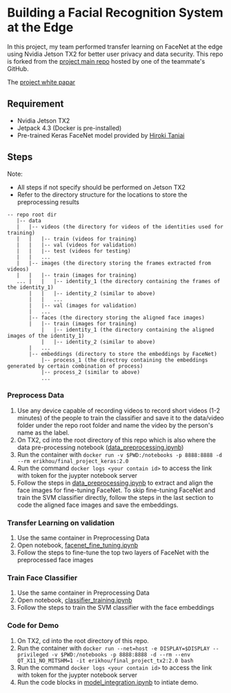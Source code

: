 # Building a Facial Recognition System at the Edge

In this project, my team performed transfer learning on FaceNet at the edge using Nvidia Jetson TX2 for better user privacy and data security. This repo is forked from the [project main repo](https://github.com/adamxjohns/w251project) hosted by one of the teammate's GitHub.

The [project white papar](https://github.com/adamxjohns/w251project/blob/master/w251%20final%20project%20report%20final.pdf)

## Requirement

* Nvidia Jetson TX2
* Jetpack 4.3 (Docker is pre-installed)
* Pre-trained Keras FaceNet model provided by [Hiroki Taniai](https://github.com/nyoki-mtl/keras-facenet)
## Steps

Note:
* All steps if not specify should be performed on Jetson TX2 
* Refer to the directory structure for the locations to store the preprocessing results

```
-- repo root dir  
   |-- data  
   |   |-- videos (the directory for videos of the identities used for training)   
   |   |   |-- train (videos for training)   
   |   |   |-- val (videos for validation)   
   |   |   |-- test (videos for testing)   
   |   |   ...    
   |   |-- images (the directory storing the frames extracted from videos)   
   |   |   |-- train (images for training)   
   ... |   |   |-- identity_1 (the directory containing the frames of the identity_1)   
       |   |   |-- identity_2 (similar to above)   
       |   |   ...   
       |   |-- val (images for validation)   
       |   ...   
       |-- faces (the directory storing the aligned face images)  
       |   |-- train (images for training)  
           |   |-- identity_1 (the directory containing the aligned images of the identity_1)   
           |   |-- identity_2 (similar to above)   
       |   ...  
       |-- embeddings (directory to store the embeddings by FaceNet)  
           |-- process_1 (the directroy containing the embeddings generated by certain combination of process)   
           |-- process_2 (similar to above)  
           ...  
```

### Preprocess Data
1. Use any device capable of recording videos to record short videos (1-2 minutes) of the people to train the classifier and save it to the data/video folder under the repo root folder and name the video by the person's name as the label. 
2. On TX2, cd into the root directory of this repo which is also where the data pre-processing notebook ([data_preprocessing.ipynb](https://github.com/adamxjohns/w251project/blob/master/data_preprocessing.ipynb))
3. Run the container with `docker run -v $PWD:/notebooks -p 8888:8888 -d --rm erikhou/final_project_keras:2.0`
4. Run the command `docker logs <your contain id>` to access the link with token for the juypter notebook server
5. Follow the steps in [data_preprocessing.ipynb](https://github.com/adamxjohns/w251project/blob/master/data_preprocessing.ipynb) to extract and align the face images for fine-tuning FaceNet. To skip fine-tuning FaceNet and train the SVM classifier directly, follow the steps in the last section to code the aligned face images and save the embeddings.

### Transfer Learning on validation
1. Use the same container in Preprocessing Data
2. Open notebook, [facenet_fine_tuning.ipynb](https://github.com/adamxjohns/w251project/blob/master/facenet_fine_tuning.ipynb)
3. Follow the steps to fine-tune the top two layers of FaceNet with the preprocessed face images

### Train Face Classifier
1. Use the same container in Preprocessing Data
2. Open notebook, [classifier_training.ipynb](https://github.com/adamxjohns/w251project/blob/master/classifier_training.ipynb)
3. Follow the steps to train the SVM classifier with the face embeddings

### Code for Demo
1. On TX2, cd into the root directory of this repo.
2. Run the container with `docker run --net=host -e DISPLAY=$DISPLAY --privileged -v $PWD:/notebooks -p 8888:8888 -d --rm --env QT_X11_NO_MITSHM=1 -it erikhou/final_project_tx2:2.0 bash`
3. Run the command `docker logs <your contain id>` to access the link with token for the juypter notebook server
4. Run the code blocks in [model_integration.ipynb](https://github.com/adamxjohns/w251project/blob/master/model_integration.ipynb)
to intiate demo.

